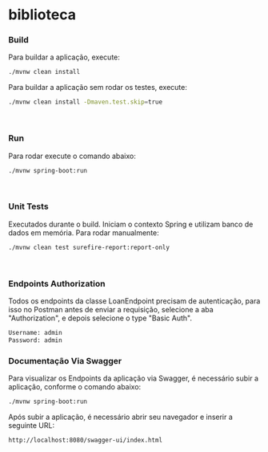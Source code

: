 # biblioteca


### Build

Para buildar a aplicação, execute:
```bash
./mvnw clean install
```
Para buildar a aplicação sem rodar os testes, execute:
```bash
./mvnw clean install -Dmaven.test.skip=true
```
<br/>

### Run

Para rodar execute o comando abaixo:
```bash
./mvnw spring-boot:run
```
<br/>

### Unit Tests

Executados durante o build. Iniciam o contexto Spring e utilizam banco de dados em memória. Para rodar manualmente:
```bash
./mvnw clean test surefire-report:report-only
```
<br/>


### Endpoints Authorization

Todos os endpoints da classe LoanEndpoint precisam de autenticação, para isso no Postman antes de enviar a 
requisição, selecione a aba "Authorization", e depois selecione o type "Basic Auth".
```bash
Username: admin
Password: admin
```

### Documentação Via Swagger

Para visualizar os Endpoints da aplicação via Swagger, é necessário subir a aplicação, conforme o comando abaixo:

```bash
./mvnw spring-boot:run
```

Após subir a aplicação, é necessário abrir seu navegador e inserir a seguinte URL:
```bash
http://localhost:8080/swagger-ui/index.html
```